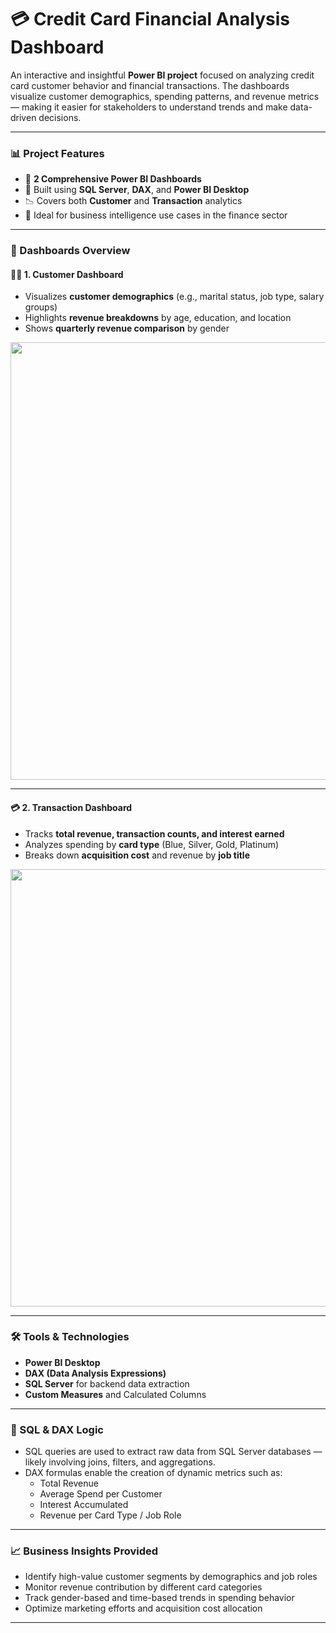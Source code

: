 
# 💳 Credit Card Financial Analysis Dashboard

An interactive and insightful **Power BI project** focused on analyzing credit card customer behavior and financial transactions. The dashboards visualize customer demographics, spending patterns, and revenue metrics — making it easier for stakeholders to understand trends and make data-driven decisions.

---

### 📊 Project Features

- 📂 **2 Comprehensive Power BI Dashboards**
- 📌 Built using **SQL Server**, **DAX**, and **Power BI Desktop**
- 📉 Covers both **Customer** and **Transaction** analytics
- 📌 Ideal for business intelligence use cases in the finance sector

---

### 🧩 Dashboards Overview

#### 🧍‍♂️ 1. Customer Dashboard

- Visualizes **customer demographics** (e.g., marital status, job type, salary groups)
- Highlights **revenue breakdowns** by age, education, and location
- Shows **quarterly revenue comparison** by gender

<p align="center">
  <img src="https://github.com/rohansattarapu18/Credit_Card_Financial_Analysis/assets/168495778/2ea23759-6df8-4ea0-873c-ed0fcdf813d8" width="700"/>
</p>

---

#### 💳 2. Transaction Dashboard

- Tracks **total revenue, transaction counts, and interest earned**
- Analyzes spending by **card type** (Blue, Silver, Gold, Platinum)
- Breaks down **acquisition cost** and revenue by **job title**

<p align="center">
  <img src="https://github.com/rohansattarapu18/Credit_Card_Financial_Analysis/assets/168495778/4c37a734-05bb-4f9d-a097-ebf925f1c991" width="700"/>
</p>

---

### 🛠️ Tools & Technologies

- **Power BI Desktop**
- **DAX (Data Analysis Expressions)**
- **SQL Server** for backend data extraction
- **Custom Measures** and Calculated Columns

---

### 🧮 SQL & DAX Logic

- SQL queries are used to extract raw data from SQL Server databases — likely involving joins, filters, and aggregations.
- DAX formulas enable the creation of dynamic metrics such as:
  - Total Revenue
  - Average Spend per Customer
  - Interest Accumulated
  - Revenue per Card Type / Job Role

---

### 📈 Business Insights Provided

- Identify high-value customer segments by demographics and job roles
- Monitor revenue contribution by different card categories
- Track gender-based and time-based trends in spending behavior
- Optimize marketing efforts and acquisition cost allocation

---


